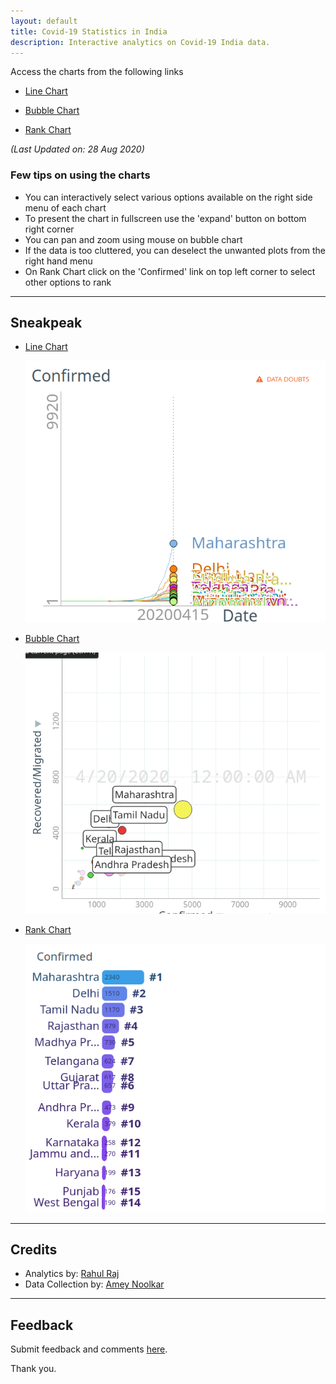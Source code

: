 ```yaml
---
layout: default
title: Covid-19 Statistics in India
description: Interactive analytics on Covid-19 India data. 
---
```


Access the charts from the following links

- [Line Chart](http://randomwalk.in/covid19India/line/) 

- [Bubble Chart](http://randomwalk.in/covid19India/bubble/) 

- [Rank Chart](http://randomwalk.in/covid19India/ranking/) 

*(Last Updated on:  28 Aug 2020)* 

### Few tips on using the charts

- You can interactively select various options available on the right side menu of each chart
- To present the chart in fullscreen use the 'expand' button on bottom right corner
- You can pan and zoom using mouse on bubble chart
- If the data is too cluttered, you can deselect the unwanted plots from the right hand menu
- On Rank Chart click on the 'Confirmed' link on top left corner to select other options to rank

------------------------------------------

## Sneakpeak

- [Line Chart](http://randomwalk.in/covid19India/line/) 

    ![line](imgs/line.gif)

- [Bubble Chart](http://randomwalk.in/covid19India/bubble/) 

    ![line](imgs/bubble.gif)

- [Rank Chart](http://randomwalk.in/covid19India/ranking/) 

    ![line](imgs/ranking.gif)

    
------------------------------------------
## Credits

- Analytics by: [Rahul Raj](https://twitter.com/rahulrajpl)
- Data Collection by: [Amey Noolkar](https://github.com/coder-amey)

------------------------------------------

## Feedback


Submit feedback and comments [here](https://github.com/rahulrajpl/covid19India/issues).

Thank you.

